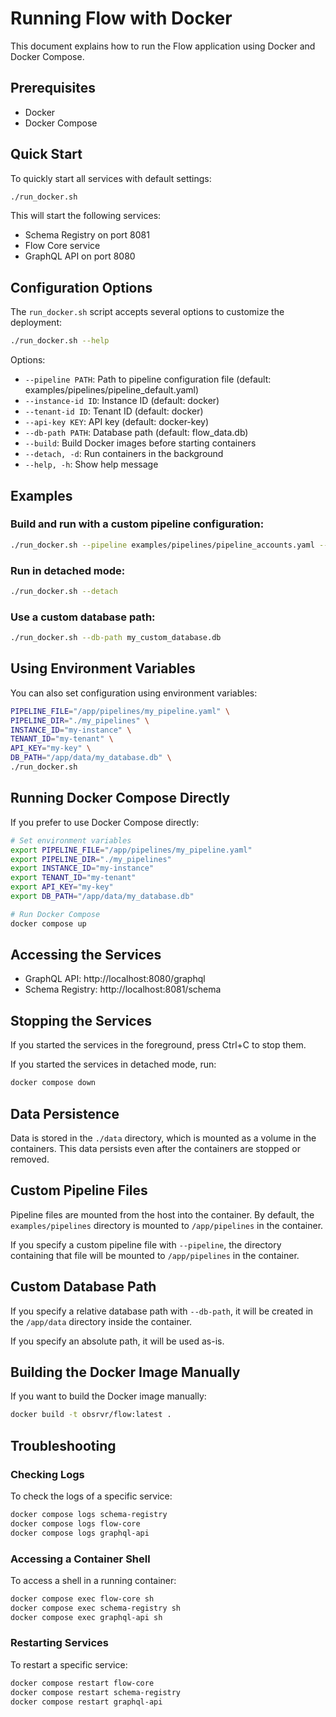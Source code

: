 # Running Flow with Docker

This document explains how to run the Flow application using Docker and Docker Compose.

## Prerequisites

- Docker
- Docker Compose

## Quick Start

To quickly start all services with default settings:

```bash
./run_docker.sh
```

This will start the following services:
- Schema Registry on port 8081
- Flow Core service
- GraphQL API on port 8080

## Configuration Options

The `run_docker.sh` script accepts several options to customize the deployment:

```bash
./run_docker.sh --help
```

Options:
- `--pipeline PATH`: Path to pipeline configuration file (default: examples/pipelines/pipeline_default.yaml)
- `--instance-id ID`: Instance ID (default: docker)
- `--tenant-id ID`: Tenant ID (default: docker)
- `--api-key KEY`: API key (default: docker-key)
- `--db-path PATH`: Database path (default: flow_data.db)
- `--build`: Build Docker images before starting containers
- `--detach, -d`: Run containers in the background
- `--help, -h`: Show help message

## Examples

### Build and run with a custom pipeline configuration:

```bash
./run_docker.sh --pipeline examples/pipelines/pipeline_accounts.yaml --build
```

### Run in detached mode:

```bash
./run_docker.sh --detach
```

### Use a custom database path:

```bash
./run_docker.sh --db-path my_custom_database.db
```

## Using Environment Variables

You can also set configuration using environment variables:

```bash
PIPELINE_FILE="/app/pipelines/my_pipeline.yaml" \
PIPELINE_DIR="./my_pipelines" \
INSTANCE_ID="my-instance" \
TENANT_ID="my-tenant" \
API_KEY="my-key" \
DB_PATH="/app/data/my_database.db" \
./run_docker.sh
```

## Running Docker Compose Directly

If you prefer to use Docker Compose directly:

```bash
# Set environment variables
export PIPELINE_FILE="/app/pipelines/my_pipeline.yaml"
export PIPELINE_DIR="./my_pipelines"
export INSTANCE_ID="my-instance"
export TENANT_ID="my-tenant"
export API_KEY="my-key"
export DB_PATH="/app/data/my_database.db"

# Run Docker Compose
docker compose up
```

## Accessing the Services

- GraphQL API: http://localhost:8080/graphql
- Schema Registry: http://localhost:8081/schema

## Stopping the Services

If you started the services in the foreground, press Ctrl+C to stop them.

If you started the services in detached mode, run:

```bash
docker compose down
```

## Data Persistence

Data is stored in the `./data` directory, which is mounted as a volume in the containers. This data persists even after the containers are stopped or removed.

## Custom Pipeline Files

Pipeline files are mounted from the host into the container. By default, the `examples/pipelines` directory is mounted to `/app/pipelines` in the container.

If you specify a custom pipeline file with `--pipeline`, the directory containing that file will be mounted to `/app/pipelines` in the container.

## Custom Database Path

If you specify a relative database path with `--db-path`, it will be created in the `/app/data` directory inside the container.

If you specify an absolute path, it will be used as-is.

## Building the Docker Image Manually

If you want to build the Docker image manually:

```bash
docker build -t obsrvr/flow:latest .
```

## Troubleshooting

### Checking Logs

To check the logs of a specific service:

```bash
docker compose logs schema-registry
docker compose logs flow-core
docker compose logs graphql-api
```

### Accessing a Container Shell

To access a shell in a running container:

```bash
docker compose exec flow-core sh
docker compose exec schema-registry sh
docker compose exec graphql-api sh
```

### Restarting Services

To restart a specific service:

```bash
docker compose restart flow-core
docker compose restart schema-registry
docker compose restart graphql-api
``` 
